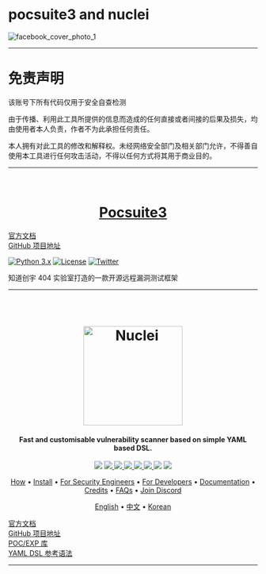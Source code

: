 # pocsuite3 and nuclei 
![facebook_cover_photo_1](https://user-images.githubusercontent.com/118670924/202908611-677b26a5-8f44-41b1-8e67-36aba38fef78.png)


---

# 免责声明

该账号下所有代码仅用于安全自查检测

由于传播、利用此工具所提供的信息而造成的任何直接或者间接的后果及损失，均由使用者本人负责，作者不为此承担任何责任。

本人拥有对此工具的修改和解释权。未经网络安全部门及相关部门允许，不得善自使用本工具进行任何攻击活动，不得以任何方式将其用于商业目的。



---

<h1 align="center">
  <br>
  <a href="https://pocsuite.org/guide/what-is-pocsuite3.html" >Pocsuite3</a>

</h1>

<div class="action" data-v-b005c75c=""><a class="VPButton medium alt" href="https://pocsuite.org/guide/what-is-pocsuite3.html" target="_blank" rel="noreferrer" data-v-7fa51b42="" data-v-b005c75c="">官方文档</a></div></div>

<div class="action" data-v-b005c75c=""><a class="VPButton medium alt" href="https://github.com/knownsec/pocsuite3" target="_blank" rel="noreferrer" data-v-7fa51b42="" data-v-b005c75c="">GitHub 项目地址</a></div></div>


[![Python 3.x](https://img.shields.io/badge/python-3.x-yellow.svg)](https://www.python.org/) [![License](https://img.shields.io/badge/license-GPLv2-red.svg)](https://raw.githubusercontent.com/knownsec/pocsuite3/master/COPYING) [![Twitter](https://img.shields.io/badge/twitter-@seebug-blue.svg)](https://twitter.com/seebug_team)

知道创宇 404 实验室打造的一款开源远程漏洞测试框架

---




<h1 align="center">
  <br>
  <a href="https://nuclei.projectdiscovery.io"><img src="https://github.com/Hughwiki/nuclei/raw/master/static/nuclei-logo.png" width="200px" alt="Nuclei"></a>
</h1>

<h4 align="center">Fast and customisable vulnerability scanner based on simple YAML based DSL.</h4>


<p align="center">
<img src="https://img.shields.io/github/go-mod/go-version/projectdiscovery/nuclei?filename=v2%2Fgo.mod">
<a href="https://github.com/projectdiscovery/nuclei/releases"><img src="https://img.shields.io/github/downloads/projectdiscovery/nuclei/total">
<a href="https://github.com/projectdiscovery/nuclei/graphs/contributors"><img src="https://img.shields.io/github/contributors-anon/projectdiscovery/nuclei">
<a href="https://github.com/projectdiscovery/nuclei/releases/"><img src="https://img.shields.io/github/release/projectdiscovery/nuclei">
<a href="https://github.com/projectdiscovery/nuclei/issues"><img src="https://img.shields.io/github/issues-raw/projectdiscovery/nuclei">
<a href="https://github.com/projectdiscovery/nuclei/discussions"><img src="https://img.shields.io/github/discussions/projectdiscovery/nuclei">
<a href="https://discord.gg/projectdiscovery"><img src="https://img.shields.io/discord/695645237418131507.svg?logo=discord"></a>
<a href="https://twitter.com/pdnuclei"><img src="https://img.shields.io/twitter/follow/pdnuclei.svg?logo=twitter"></a>
</p>
      
<p align="center">
  <a href="#how-it-works">How</a> •
  <a href="#install-nuclei">Install</a> •
  <a href="#for-security-engineers">For Security Engineers</a> •
  <a href="#for-developers-and-organisations">For Developers</a> •
  <a href="https://nuclei.projectdiscovery.io/nuclei/get-started/">Documentation</a> •
  <a href="#credits">Credits</a> •
  <a href="https://nuclei.projectdiscovery.io/faq/nuclei/">FAQs</a> •
  <a href="https://discord.gg/projectdiscovery">Join Discord</a>
</p>

<p align="center">
  <a href="https://github.com/projectdiscovery/nuclei/blob/master/README.md">English</a> •
  <a href="https://github.com/projectdiscovery/nuclei/blob/master/README_CN.md">中文</a> •
  <a href="https://github.com/projectdiscovery/nuclei/blob/master/README_KR.md">Korean</a>
</p>

<div class="action" data-v-b005c75c=""><a class="VPButton medium alt" href="https://nuclei.projectdiscovery.io/" target="_blank" rel="noreferrer" data-v-7fa51b42="" data-v-b005c75c="">官方文档</a></div></div>

<div class="action" data-v-b005c75c=""><a class="VPButton medium alt" href="https://github.com/projectdiscovery/nuclei" target="_blank" rel="noreferrer" data-v-7fa51b42="" data-v-b005c75c="">GitHub 项目地址</a></div></div>

<div class="action" data-v-b005c75c=""><a class="VPButton medium alt" href="https://github.com/projectdiscovery/nuclei-templates" target="_blank" rel="noreferrer" data-v-7fa51b42="" data-v-b005c75c="">POC/EXP 库</a></div></div>

<div class="action" data-v-b005c75c=""><a class="VPButton medium alt" href="https://github.com/projectdiscovery/nuclei/blob/master/SYNTAX-REFERENCE.md" target="_blank" rel="noreferrer" data-v-7fa51b42="" data-v-b005c75c="">YAML DSL 参考语法</a></div></div>


---

